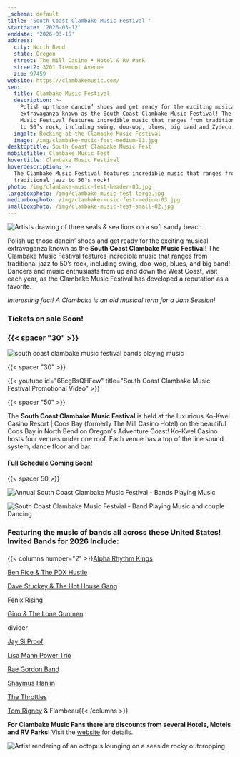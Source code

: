 ```yaml
---
_schema: default
title: 'South Coast Clambake Music Festival '
startdate: '2026-03-12'
enddate: '2026-03-15'
address:
  city: North Bend
  state: Oregon
  street: The Mill Casino • Hotel & RV Park
  street2: 3201 Tremont Avenue
  zip: 97459
website: https://clambakemusic.com/
seo:
  title: Clambake Music Festival
  description: >-
    Polish up those dancin’ shoes and get ready for the exciting musical
    extravaganza known as the South Coast Clambake Music Festival! The Clambake
    Music Festival features incredible music that ranges from traditional jazz
    to 50’s rock, including swing, doo-wop, blues, big band and Zydeco! 
  imgalt: Rocking at the Clambake Music Festival
  image: /img/clambake-music-fest-medium-03.jpg
desktoptitle: South Coast Clambake Music Fest
mobiletitle: Clambake Music Fest
hovertitle: Clambake Music Festival
hoverdescription: >-
  The Clambake Music Festival features incredible music that ranges from
  traditional jazz to 50’s rock!
photo: /img/clambake-music-fest-header-03.jpg
largeboxphoto: /img/clambake-music-fest-large.jpg
mediumboxphoto: /img/clambake-music-fest-medium-03.jpg
smallboxphoto: /img/clambake-music-fest-small-02.jpg
---
```

![Artists drawing of three seals &amp; sea lions on a soft sandy beach.](/img/sc-clambake-sealions.jpg "Even the Seals &amp; Sea Lions like to jump, jive &amp; boogy!")

Polish up those dancin’ shoes and get ready for the exciting musical extravaganza known as the **South Coast Clambake Music Festival**! The Clambake Music Festival features incredible music that ranges from traditional jazz to 50’s rock, including swing, doo-wop, blues, and big band! Dancers and music enthusiasts from up and down the West Coast, visit each year, as the Clambake Music Festival has developed a reputation as a favorite.

*Interesting fact! A Clambake is an old musical term for a Jam Session!*

### Tickets on sale Soon!

### {{< spacer "30" >}}

![south coast clambake music festival bands playing music](/img/clambake-collage-02-695x322.jpg)

{{< spacer "30" >}}

{{< youtube id="6EcgBsQHFew" title="South Coast Clambake Music Festival Promotional Video" >}}

{{< spacer "50" >}}

The **South Coast Clambake Music Festival** is held at the luxurious Ko-Kwel Casino Resort \| Coos Bay (formerly The Mill Casino Hotel) on the beautiful Coos Bay in North Bend on Oregon's Adventure Coast! Ko-Kwel Casino hosts four venues under one roof. Each venue has a top of the line sound system, dance floor and bar.

#### Full Schedule Coming Soon!

{{< spacer 50 >}}

![Annual South Coast Clambake Music Festival - Bands Playing Music](/img/clambake-band-guitars.jpg)

![South Coast Clambake Music Festvial - Band Playing Music and couple Dancing](/img/clambake-collage-2024.jpg)

### Featuring the music of bands all across these United States! Invited Bands for 2026 Include:

####

{{< columns number="2" >}}[Alpha Rhythm Kings](https://clambakemusic.com/?page_id=3782)

[Ben Rice & The PDX Hustle](https://benricehustle.com/home)

<a href="https://www.stuckeyville.net/" target="_blank" rel="noopener">Dave Stuckey &amp; The Hot House Gang</a>

<a href="https://clambakemusic.com/fenix-rising/" target="_blank" rel="noopener">Fenix Rising</a>

[Gino & The Lone Gunmen](https://clambakemusic.com/?page_id=3449)

divider

<a href="https://jaysiproof.com/" target="_blank" rel="noopener">Jay Si Proof</a>

<a href="https://clambakemusic.com/lisa-mann/" target="_blank" rel="noopener">Lisa Mann Power Trio</a>

[Rae Gordon Band](https://www.facebook.com/raegordonband)

[Shaymus Hanlin](https://clambakemusic.com/?page_id=4055)

[The Throttles](https://clambakemusic.com/?page_id=4091)

[Tom Rigney](https://tomrigney.com/home) & Flambeau{{< /columns >}}

**For Clambake Music Fans there are discounts from several Hotels, Motels and RV Parks**! Visit the [website](https://clambakemusic.com/) for details.

![Artist rendering of an octopus lounging on a seaside rocky outcropping.](/img/sc-clambake-octopus.jpg)

&nbsp;